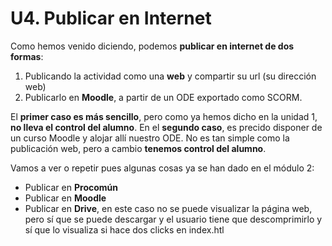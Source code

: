 
# U4. Publicar en Internet

Como hemos venido diciendo, podemos **publicar en internet de dos formas**:

1. Publicando la actividad como una **web** y compartir su url (su dirección web)
1. Publicarlo en **Moodle**, a partir de un ODE exportado como SCORM.

El **primer caso es más sencillo**, pero como ya hemos dicho en la unidad 1, **no lleva el control del alumno**. En el **segundo caso**, es precido disponer de un curso Moodle y alojar allí nuestro ODE. No es tan simple como la publicación web, pero a cambio **tenemos control del alumno**.

Vamos a ver o repetir pues algunas cosas ya se han dado en el módulo 2:

- Publicar en **Procomún**
- Publicar en **Moodle**
- Publicar en **Drive**, en este caso no se puede visualizar la página web, pero sí que se puede descargar y el usuario tiene que descomprimirlo y sí que lo visualiza si hace dos clicks en index.htl



